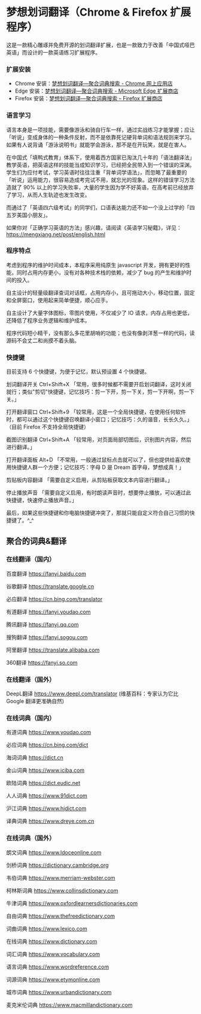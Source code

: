 # 梦想划词翻译（Chrome & Firefox 扩展程序）
这是一款精心雕琢并免费开源的划词翻译扩展，也是一款致力于改善「中国式哑巴英语」而设计的一款英语练习扩展程序。

### 扩展安装
- Chrome 安装：[梦想划词翻译—聚合词典搜索 - Chrome 网上应用店](https://chrome.google.com/webstore/detail/odfgigmpkhhhieicogijogfobfipijjh)
- Edge 安装：[梦想划词翻译—聚合词典搜索 - Microsoft Edge 扩展商店](https://microsoftedge.microsoft.com/addons/detail/ogleeipbbcokpeabliinildngejmdneg)
- Firefox 安装：[梦想划词翻译—聚合词典搜索 – Firefox 扩展商店](https://addons.mozilla.org/zh-CN/firefox/addon/dream_translate/)

### 语言学习
语言本身是一项技能，需要像游泳和骑自行车一样，通过实战练习才能掌握；应让「听说」变成身体的一种条件反射，而不是依靠死记硬背单词和语法规则来学习。如果有人说背诵「游泳说明书」就能学会游泳，那不是在开玩笑，就是在害人。

在中国式「填鸭式教育」体系下，使用着西方国家已淘汰几十年的「语法翻译法」教学英语，把英语这样的技能当成知识学习，已经把全民带入到一个错误的深渊。学生们为应付考试，学习英语时往往注重「背单词学语法」，而忽略了最重要的「听说」运用能力，很容易造成考完试不用，就忘光的现象。这样的错误学习方法造就了 90% 以上的学习失败率，大量的学生因为学不好英语，在高考前已经放弃了学习，从而人生轨迹也发生改变。

而通过了「英语四六级考试」的同学们，口语表达能力还不如一个没上过学的「四五岁美国小朋友」。

如果你对「正确学习英语的方法」感兴趣，请阅读《英语学习秘籍》，详见：https://mengxiang.net/post/english.html

### 程序特点
考虑到程序的维护时间成本，本程序采用纯原生 javascript 开发，拥有更好的性能，同时占用内存更小，没有对各种技术栈的依赖，减少了 bug 的产生和维护时间的投入。

自主设计的轻量级翻译查词对话框，占用内存小，且可拖动大小，移动位置，固定和全屏窗口，使用起来简单便捷，顺心应手。

自主设计了大量字体图标，零图片使用，不仅减少了 IO 请求，内存占用也更低，还降低了程序业务逻辑和维护成本。

程序代码短小精干，没有那么多花里胡哨的功能；也没有像剥洋葱一样的代码，读源码不会丈二和尚摸不着头脑。

### 快捷键
目前支持 6 个快捷键，为便于记忆，默认预设置 4 个快捷键。

划词翻译开关 Ctrl+Shift+X 「常用，很多时候都不需要开启划词翻译，这时关闭就行；类似"剪切"快捷键，记忆技巧：剪一下开，剪一下关，剪一下开啊，剪一下关。」

打开翻译窗口 Ctrl+Shift+9 「较常用，这是一个全局快捷键，在使用任何软件时，都可以通过这个快捷键召唤翻译小窗口；记忆技巧：久的谐音，长长久久。」（目前 Firefox 不支持全局快捷键）

截图识别翻译 Ctrl+Shift+A 「较常用，对页面局部切图后，识别图片内容，然后进行翻译。」

打开翻译面板 Alt+D 「不常用，一般通过鼠标点击就可以了，但也提供给喜欢使用快捷键人群一个方便；记忆技巧：字母 D 是 Dream 首字母，梦想成真！」

剪贴板内容翻译 「需要自定义启用，从剪贴板获取文本内容进行翻译。」

停止播放声音 「需要自定义启用，有时朗读声音时，想要停止播放，可以通过此快捷键，快速停止播放声音。」

最后，如果这些快捷键和你电脑快捷键冲突了，那就只能自定义符合自己习惯的快捷键了。^_^

## 聚合的词典&翻译
### 在线翻译（国内）
百度翻译 https://fanyi.baidu.com

谷歌翻译 https://translate.google.cn

必应翻译 https://cn.bing.com/translator

有道翻译 https://fanyi.youdao.com

腾讯翻译 https://fanyi.qq.com

搜狗翻译 https://fanyi.sogou.com

阿里翻译 https://translate.alibaba.com

360翻译 https://fanyi.so.com

### 在线翻译（国外）
DeepL翻译 https://www.deepl.com/translator (维基百科：专家认为它比 Google 翻译更准确自然)

### 在线词典（国内）
有道词典 https://www.youdao.com

必应词典 https://cn.bing.com/dict

海词词典 https://dict.cn

金山词典 https://www.iciba.com

欧陆词典 https://dict.eudic.net

人人词典 https://www.91dict.com

沪江词典 https://www.hjdict.com

译典词典 https://www.dreye.com.cn

### 在线词典（国外）
朗文词典 https://www.ldoceonline.com

剑桥词典 https://dictionary.cambridge.org

韦伯词典 https://www.merriam-webster.com

柯林斯词典 https://www.collinsdictionary.com

牛津词典 https://www.oxfordlearnersdictionaries.com

自由词典 https://www.thefreedictionary.com

词曲词典 https://www.lexico.com

在线词典 https://www.dictionary.com

词汇词典 https://www.vocabulary.com

语言词典 https://www.wordreference.com

词源词典 https://www.etymonline.com

城市词典 https://www.urbandictionary.com

麦克米伦词典 https://www.macmillandictionary.com
